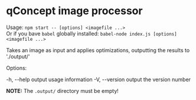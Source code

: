 # qConcept image processor

Usage: `npm start -- [options] <imagefile ...>`  
Or if you bave `babel` globally installed: `babel-node index.js [options] <imagefile ...>`

Takes an image as input and applies optimizations, outputting the results to './output/'

Options:

  -h, --help     output usage information
  -V, --version  output the version number

**NOTE:** The `.output/` directory must be empty!
